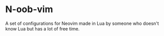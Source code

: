 # N-oob-vim
A set of configurations for Neovim made in Lua by someone who doesn't know Lua but has a lot of free time.
